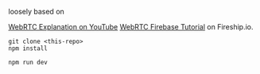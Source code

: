 loosely based on

[WebRTC Explanation on YouTube](https://youtu.be/WmR9IMUD_CY) [WebRTC Firebase Tutorial](https://fireship.io/lessons/webrtc-firebase-video-chat) on Fireship.io. 




```
git clone <this-repo>
npm install

npm run dev
```
